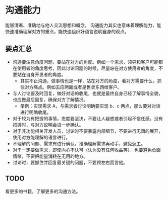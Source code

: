 # 沟通能力

能够清晰、准确地与他人交流思想和概念。
沟通能力其实也意味着理解能力，能快速准确理解对方的重点，能快速组织好语言说明自身的观点。

## 要点汇总

- 沟通要注意角度问题，要站在对方的角度。例如一个需求，领导和客户可能都在使用者的角度思考，因此讨论问题的时候，尽量站在对方使用者的角度，不要站在自身开发者的角度。
  - 其实不止沟通，做事情也是一样，站在对方的角度，看对方需要什么，抓住对方痛点。例如去应聘面或者是售卖东西给客户。
- 与人讨论要及时回复，做好对话的收尾，也就是最终自身已经了解事情全貌，也应做最后回复，确保对方了解情况。
  - 举例：实现需求 A，与需求者讨论明确要实现 b、c 两点，那么要对对话进行明确收尾。
- 对于较为有把握的事情，态度要坚决，不要让人疑惑或者引起不信任感。没有把握时，与对方说明会进一步确认。
- 对于非功能相关开发人员，讨论时不要暴露内部细节，不要进行无谓的展开，使用对方能理解的语言进行。
- 不理解的问题、需求有进行确认，准确理解需求再动手，避免返工。
- 对于一定要做需求，即使内心不认可（认为没有任何收益等），也要避免负面情绪，不要把能量消耗在无用的地方。
- 讨论时，要抓住并回复最关键的问题，不要顾左右而言他。

## TODO

看更多的书籍，了解更多的沟通方法。
